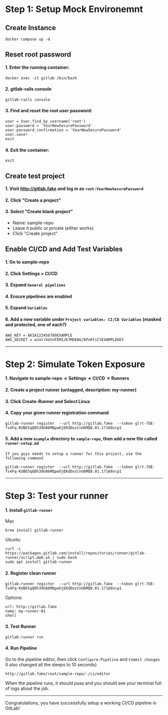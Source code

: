 
# Step 1: Setup Mock Environemnt

## Create Instance

```
docker compose up -d
```

## Reset root password
#### 1. Enter the running container:
```
docker exec -it gitlab /bin/bash
```
#### 2. gitlab-rails console
```
gitlab-rails console
```
#### 3. Find and reset the root user password:
```
user = User.find_by_username('root')
user.password = 'YourNewSecurePassword'
user.password_confirmation = 'YourNewSecurePassword'
user.save!
exit
```
#### 4. Exit the container:
```
exit
```

## Create test project
#### 1. Visit http://gitlab.fake and log in as `root:YourNewSecurePassword`

#### 2. Click "Create a project"

#### 3. Select "Create blank project"
- Name: sample-repo
- Leave it public or private (either works)
- Click "Create project"


## Enable CI/CD and Add Test Variables

#### 1. Go to sample-repo

#### 2. Click Settings > CI/CD

#### 3. Expand `General pipelines`

#### 4. Ensure pipelines are enabled

#### 5. Expand `Variables`

#### 6. Add a new variable under `Project variables: CI/CD Variables` (masked and protected, one of each?)
```
AWS_KEY = AKIA123456789EXAMPLE
AWS_SECRET = wJalrXUtnFEMI/K7MDENG/bPxRfiCYEXAMPLEKEY
```

---

# Step 2: Simulate Token Exposure

#### 1. Navigate to sample-repo → Settings → CI/CD → Runners

#### 2. Create a project runner (untagged, description: my-runner)

#### 3. Click Create-Runner and Select Linux

#### 4. Copy your given runner registration command
```
gitlab-runner register  --url http://gitlab.fake  --token glrt-7OE-fs4Fq-KUBE5qQ8h39G86MQpwOjEKdDozCnU6MQ8.01.17168vcp1
```

#### 5. Add a new `example` directory to `sample-repo`, then add a new file called `runner-setup.md`
```
If you guys needs to setup a runner for this project, use the following command

gitlab-runner register  --url http://gitlab.fake  --token glrt-7OE-fs4Fq-KUBE5qQ8h39G86MQpwOjEKdDozCnU6MQ8.01.17168vcp1
```
---
# Step 3: Test your runner

#### 1. Install `gitlab-runner`
Mac
```
brew install gitlab-runner
```
Ubuntu
```
curl -L https://packages.gitlab.com/install/repositories/runner/gitlab-runner/script.deb.sh | sudo bash
sudo apt install gitlab-runner
```

#### 2. Register clean runner
```
gitlab-runner register  --url http://gitlab.fake  --token glrt-7OE-fs4Fq-KUBE5qQ8h39G86MQpwOjEKdDozCnU6MQ8.01.17168vcp1
```

Options:
```
url: http://gitlab.fake
name: my-runner-01
shell
```

#### 3. Test Runner
```
gitlab-runner run
```

#### 4. Run Pipeline

Go to the pipeline editor, then click `Configure-Pipeline` and `Commit changes` (I also changed all the sleeps to 10 seconds)
```
http://gitlab.fake/root/sample-repo/-/ci/editor
```

When the pipeline runs, it should pass and you should see your terminal full of logs about the job.

---

Congratulations, you have successfully setup a working CI/CD pipeline in GitLab!
